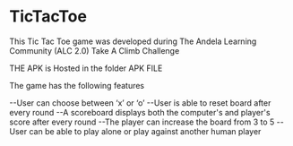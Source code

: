 # TicTacToe
This Tic Tac Toe game was developed during The Andela Learning Community (ALC 2.0) Take A Climb Challenge

THE APK is Hosted in the folder APK FILE

The game has the following features

--User can choose between ‘x’ or ‘o’
--User is able to reset board after every round
--A scoreboard displays both the computer's and player's score after every round
--The player can increase the board from 3 to 5
--User can be able to play alone or play against another human player
